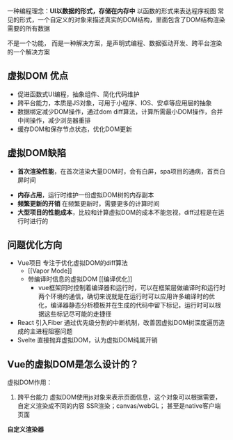 一种编程理念：**UI以数据的形式，存储在内存中**
以函数的形式来表达程序视图
常见的形式，一个自定义的对象来描述真实的DOM结构，里面包含了DOM结构渲染需要的所有数据

不是一个功能，
而是一种解决方案，是声明式编程、数据驱动开发、跨平台渲染的一个解决方案

## 虚拟DOM 优点
- 促进函数式UI编程，抽象组件、简化代码维护
- 跨平台能力，本质是JS对象，可用于小程序、IOS、安卓等应用层的抽象
- 数据绑定减少DOM操作，通过dom diff算法，计算所需最小DOM操作，合并中间操作，减少浏览器重排
- 缓存DOM和保存节点状态，优化DOM更新


## 虚拟DOM缺陷
+ **首次渲染性能**，在首次渲染大量DOM时，会有白屏，spa项目的通病，首页白屏时间
- **内存占用**，运行时维护一份虚拟DOM树的内存副本
- **频繁更新的开销** 在频繁更新时，需要更多的计算时间
- **大型项目的性能成本**，比较和计算虚拟DOM的成本不能忽视，diff过程是在运行时进行的



## 问题优化方向
- Vue项目 专注于优化虚拟DOM的diff算法
    - [[Vapor Mode]]
    - 带编译时信息的虚拟DOM  [[编译优化]]
        - vue框架同时控制着编译器和运行时，可以在框架层做编译时和运行时两个环境的通信，确切来说就是在运行时可以应用许多编译时的优化，编译器静态分析模板并在生成的代码中留下标记，运行时可以根据这些标记尽可能的走捷径
- React 引入Fiber 通过优先级分割的中断机制，改善因虚拟DOM树深度遍历造成的主进程阻塞问题
- Svelte 直接抛弃虚拟DOM，认为虚拟DOM纯属开销


## Vue的虚拟DOM是怎么设计的？

虚拟DOM作用：
1. 跨平台能力
虚拟DOM使用js对象来表示页面信息，这个对象可以根据需要，自定义渲染成不同的内容
SSR渲染；canvas/webGL； 甚至是native客户端页面

**自定义渲染器**


